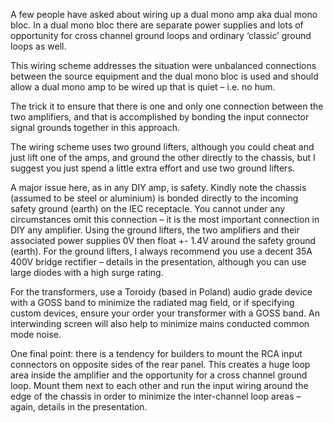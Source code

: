 A few people have asked about wiring up a dual mono amp aka dual mono bloc. In a dual mono bloc there are separate power supplies and lots of opportunity for cross channel ground loops and ordinary ‘classic’ ground loops as well.

This wiring scheme addresses the situation were unbalanced connections between the source equipment and the dual mono bloc is used and should allow a dual mono amp to be wired up that is quiet – i.e. no hum.

The trick it to ensure that there is one and only one connection between the two amplifiers, and that is accomplished by bonding the input connector signal grounds together in this approach.

The wiring scheme uses two ground lifters, although you could cheat and just lift one of the amps, and ground the other directly to the chassis, but I suggest you just spend a little extra effort and use two ground lifters.

A major issue here, as in any DIY amp, is safety. Kindly note the chassis (assumed to be steel or aluminium) is bonded directly to the incoming safety ground (earth) on the IEC receptacle. You cannot under any circumstances omit this connection – it is the most important connection in DIY any amplifier. Using the ground lifters, the two amplifiers and their associated power supplies 0V then float +- 1.4V around the safety ground (earth). For the ground lifters, I always recommend you use a decent 35A 400V bridge rectifier – details in the presentation, although you can use large diodes with a high surge rating.

For the transformers, use a Toroidy (based in Poland) audio grade device with a GOSS band to minimize the radiated mag field, or if specifying custom devices, ensure your order your transformer with a GOSS band. An interwinding screen will also help to minimize mains conducted common mode noise.

One final point: there is a tendency for builders to mount the RCA input connectors on opposite sides of the rear panel. This creates a huge loop area inside the amplifier and the opportunity for a cross channel ground loop. Mount them next to each other and run the input wiring around the edge of the chassis in order to minimize the inter-channel loop areas – again, details in the presentation.